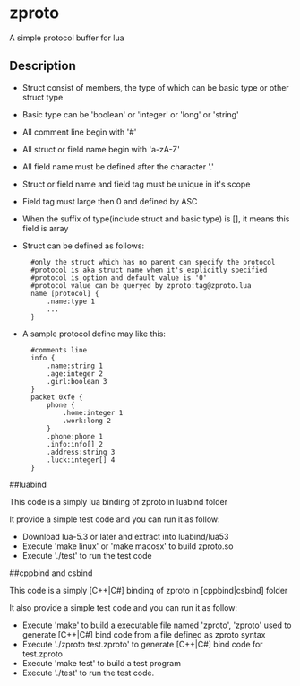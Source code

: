 # zproto
A simple protocol buffer for lua

## Description

- Struct consist of members, the type of which can be basic type or other struct type
- Basic type can be 'boolean' or 'integer' or 'long' or 'string'
- All comment line begin with '#'
- All struct or field name begin with 'a-zA-Z'
- All field name must be defined after the character '.'
- Struct or field name and field tag must be unique in it's scope
- Field tag must large then 0 and defined by ASC
- When the suffix of type(include struct and basic type) is [], it means this field is array
- Struct can be defined as follows:

		#only the struct which has no parent can specify the protocol
		#protocol is aka struct name when it's explicitly specified
		#protocol is option and default value is '0'
		#protocol value can be queryed by zproto:tag@zproto.lua
		name [protocol] {
			.name:type 1
			...
		}

- A sample protocol define may like this:

		#comments line
		info {
			.name:string 1
			.age:integer 2
			.girl:boolean 3
		}
		packet 0xfe {
			phone {
				.home:integer 1
				.work:long 2
			}
			.phone:phone 1
			.info:info[] 2
			.address:string 3
			.luck:integer[] 4
		}

##luabind

This code is a simply lua binding of zproto in luabind folder

It provide a simple test code and you can run it as follow:

- Download lua-5.3 or later and extract into luabind/lua53
- Execute 'make linux' or 'make macosx' to build zproto.so
- Execute './test' to run the test code

##cppbind and csbind

This code is a simply [C++|C#] binding of zproto in [cppbind|csbind] folder

It also provide a simple test code and you can run it as follow:

- Execute 'make' to build a executable file named 'zproto',
	'zproto' used to generate [C++|C#] bind code from a file defined as zproto syntax
- Execute './zproto test.zproto' to generate [C++|C#] bind code for test.zproto
- Execute 'make test' to build a test program
- Execute './test' to run the test code.


